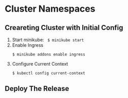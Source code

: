 # Cluster Namespaces 

## Creareting Cluster with Initial Config
1. Start minikube: ` $ minikube start`
2. Enable Ingress
   ```
   $ minikube addons enable ingress
   ```
3. Configure Current Context 
   ```
   $ kubectl config current-context
   ```
## Deploy The Release
